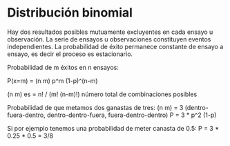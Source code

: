 # Distribución binomial
Hay dos resultados posibles mutuamente excluyentes en cada ensayo u observación.
La serie de ensayos u observaciones constituyen eventos independientes.
La probabilidad de éxito permanece constante de ensayo a ensayo, es decir el proceso es estacionario.

Probabilidad de m éxitos en n ensayos:

P(x=m) = (n m) p^m (1-p)^(n-m)

(n m) es = n! / (m! (n-m)!)
  número total de combinaciones posibles


Probabilidad de que metamos dos ganastas de tres:
(n m) = 3 (dentro-fuera-dentro, dentro-dentro-fuera, fuera-dentro-dentro)
P = 3 * p^2 (1-p)

Si por ejemplo tenemos una probabilidad de meter canasta de 0.5:
P = 3 * 0.25 * 0.5 = 3/8
